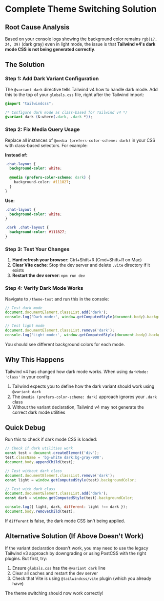# Complete Theme Switching Solution

## Root Cause Analysis

Based on your console logs showing the background color remains `rgb(17, 24, 39)` (dark gray) even in light mode, the issue is that **Tailwind v4's dark mode CSS is not being generated correctly**.

## The Solution

### Step 1: Add Dark Variant Configuration

The `@variant dark` directive tells Tailwind v4 how to handle dark mode. Add this to the top of your `globals.css` file, right after the Tailwind import:

```css
@import "tailwindcss";

/* Configure dark mode as class-based for Tailwind v4 */
@variant dark (&:where(.dark, .dark *));
```

### Step 2: Fix Media Query Usage

Replace all instances of `@media (prefers-color-scheme: dark)` in your CSS with class-based selectors. For example:

**Instead of:**
```css
.chat-layout {
  background-color: white;
  
  @media (prefers-color-scheme: dark) {
    background-color: #111827;
  }
}
```

**Use:**
```css
.chat-layout {
  background-color: white;
}

.dark .chat-layout {
  background-color: #111827;
}
```

### Step 3: Test Your Changes

1. **Hard refresh your browser**: Ctrl+Shift+R (Cmd+Shift+R on Mac)
2. **Clear Vite cache**: Stop the dev server and delete `.vite` directory if it exists
3. **Restart the dev server**: `npm run dev`

### Step 4: Verify Dark Mode Works

Navigate to `/theme-test` and run this in the console:

```javascript
// Test dark mode
document.documentElement.classList.add('dark');
console.log('Dark mode:', window.getComputedStyle(document.body).backgroundColor);

// Test light mode  
document.documentElement.classList.remove('dark');
console.log('Light mode:', window.getComputedStyle(document.body).backgroundColor);
```

You should see different background colors for each mode.

## Why This Happens

Tailwind v4 has changed how dark mode works. When using `darkMode: 'class'` in your config:

1. Tailwind expects you to define how the dark variant should work using `@variant dark`
2. The `@media (prefers-color-scheme: dark)` approach ignores your `.dark` class
3. Without the variant declaration, Tailwind v4 may not generate the correct dark mode utilities

## Quick Debug

Run this to check if dark mode CSS is loaded:

```javascript
// Check if dark utilities work
const test = document.createElement('div');
test.className = 'bg-white dark:bg-gray-900';
document.body.appendChild(test);

// Test without dark class
document.documentElement.classList.remove('dark');
const light = window.getComputedStyle(test).backgroundColor;

// Test with dark class
document.documentElement.classList.add('dark');  
const dark = window.getComputedStyle(test).backgroundColor;

console.log({ light, dark, different: light !== dark });
document.body.removeChild(test);
```

If `different` is false, the dark mode CSS isn't being applied.

## Alternative Solution (If Above Doesn't Work)

If the variant declaration doesn't work, you may need to use the legacy Tailwind v3 approach by downgrading or using PostCSS with the right plugins. But first, try:

1. Ensure `globals.css` has the `@variant dark` line
2. Clear all caches and restart the dev server
3. Check that Vite is using `@tailwindcss/vite` plugin (which you already have)

The theme switching should now work correctly!
